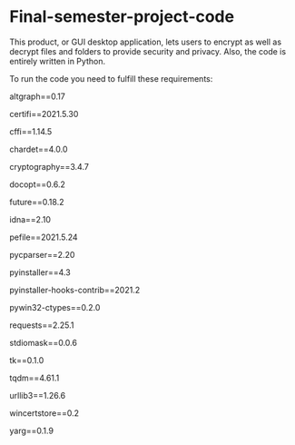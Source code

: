 # Final-semester-project-code
This product, or GUI desktop application, lets users to encrypt as well as decrypt files and folders to provide security and privacy. Also, the code is entirely written in Python.

To run the code you need to fulfill these requirements:

altgraph==0.17

certifi==2021.5.30

cffi==1.14.5

chardet==4.0.0

cryptography==3.4.7

docopt==0.6.2

future==0.18.2

idna==2.10

pefile==2021.5.24

pycparser==2.20

pyinstaller==4.3

pyinstaller-hooks-contrib==2021.2

pywin32-ctypes==0.2.0

requests==2.25.1

stdiomask==0.0.6

tk==0.1.0

tqdm==4.61.1

urllib3==1.26.6

wincertstore==0.2

yarg==0.1.9
